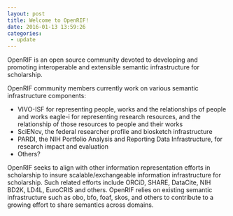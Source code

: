 ```yaml
---
layout: post
title: Welcome to OpenRIF!
date: 2016-01-13 13:59:26
categories: 
 - update
---
```


OpenRIF is an open source community devoted to developing and
promoting interoperable and extensible semantic infrastructure for
scholarship.

OpenRIF community members currently work on various semantic
infrastructure components: 

- VIVO-ISF for representing people, works and the relationships of
  people and works eagle-i for representing research resources, and
  the relationship of those resources to people and their works
- SciENcv, the federal researcher profile and biosketch infrastructure
- PARDI, the NIH Portfolio Analysis and Reporting Data Infrastructure,
  for research impact and evaluation
- Others?

OpenRIF seeks to align with other information representation efforts
in scholarship to insure scalable/exchangeable information
infrastructure for scholarship.  Such related efforts include ORCiD,
SHARE, DataCite, NIH BD2K, LD4L, EuroCRIS and others. OpenRIF relies
on existing semantic infrastructure such as obo, bfo, foaf, skos, and
others to contribute to a growing effort to share semantics across
domains.
      

